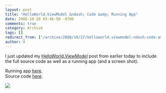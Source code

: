 ```yaml
---
layout: post
title: "HelloWorld.ViewModel &ndash; Code &amp; Running App"
date: 2008-10-28 03:46:50 -0700
comments: true
category: Archive
tags: []
redirect_from: ["/archive/2008/10/27/helloworld.viewmodel-ndash-code-amp-running-app.aspx"]
author: 0
---
```

<!-- more -->
<p>I just updated my <a href="http://blog.jeffhandley.com/archive/2008/10/27/helloworld.viewmodel.aspx">HelloWorld.ViewModel</a> post from earlier today to include the full source code as well as a running app (and a screen shot).</p>  <p>Running app <a title="Hello World ViewModel Running App" href="/Files/HelloWorldViewModel.html">here</a>.    <br />Source code <a title="Hello World ViewModel code" href="/Files/HelloWorldViewModel.zip">here</a>.</p>  <p><img src="http://blog.jeffhandley.com/Images/PostImages/HelloWorld.ViewModel_121C6/HelloWorldViewModel.png" /></p>

